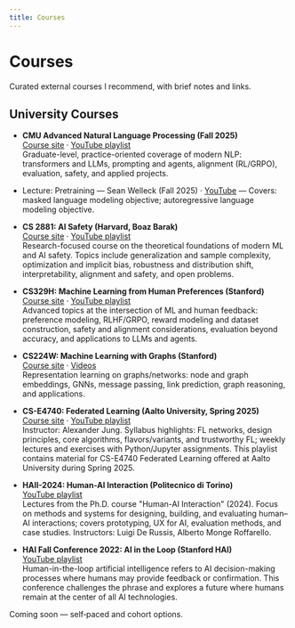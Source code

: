 ```yaml
---
title: Courses
---
```


# Courses

Curated external courses I recommend, with brief notes and links.

## University Courses

- **CMU Advanced Natural Language Processing (Fall 2025)**  
  [Course site](https://cmu-l3.github.io/anlp-fall2025/) · [YouTube playlist](https://www.youtube.com/playlist?list=PLqC25OT8ZpD2-RuhyacIsODl5iJVgMjI3)  
  Graduate-level, practice-oriented coverage of modern NLP: transformers and LLMs, prompting and agents, alignment (RL/GRPO), evaluation, safety, and applied projects.
- Lecture: Pretraining — Sean Welleck (Fall 2025) · [YouTube](https://www.youtube.com/watch?v=pTjNV5C_B3c&list=PLqC25OT8ZpD2-RuhyacIsODl5iJVgMjI3&index=1) — Covers: masked language modeling objective; autoregressive language modeling objective.

- **CS 2881: AI Safety (Harvard, Boaz Barak)**  
  [Course site](https://boazbk.github.io/mltheoryseminar/) · [YouTube playlist](https://www.youtube.com/watch?v=GXggPt_gqiI&list=PL_b4B2IWlal3j01Rbj5ebT663E7x4bl_W)  
  Research-focused course on the theoretical foundations of modern ML and AI safety. Topics include generalization and sample complexity, optimization and implicit bias, robustness and distribution shift, interpretability, alignment and safety, and open problems.

- **CS329H: Machine Learning from Human Preferences (Stanford)**  
  [Course site](https://web.stanford.edu/class/cs329h/) · [YouTube playlist](https://www.youtube.com/watch?v=ApF2OenMgfc&list=PLoROMvodv4rNm525zyAObP4al43WAifZz)  
  Advanced topics at the intersection of ML and human feedback: preference modeling, RLHF/GRPO, reward modeling and dataset construction, safety and alignment considerations, evaluation beyond accuracy, and applications to LLMs and agents.

- **CS224W: Machine Learning with Graphs (Stanford)**  
  [Course site](https://web.stanford.edu/class/cs224w/) · [Videos](https://youtu.be/JAB_plj2rbA?si=DJAmAO9ZAUUgnTdw)  
  Representation learning on graphs/networks: node and graph embeddings, GNNs, message passing, link prediction, graph reasoning, and applications.

- **CS-E4740: Federated Learning (Aalto University, Spring 2025)**  
  [Course site](https://federatedlearningaalto.github.io/) · [YouTube playlist](https://www.youtube.com/playlist?list=PLrbn2dGrLJK9rB05BObJGIcZP-g2nR28Y)  
  Instructor: Alexander Jung. Syllabus highlights: FL networks, design principles, core algorithms, flavors/variants, and trustworthy FL; weekly lectures and exercises with Python/Jupyter assignments. This playlist contains material for CS-E4740 Federated Learning offered at Aalto University during Spring 2025.

- **HAII-2024: Human-AI Interaction (Politecnico di Torino)**  
  [YouTube playlist](https://www.youtube.com/playlist?list=PLs7DWGc_wmwRRpqbvV-kSzGkoWfUlIDcq)  
  Lectures from the Ph.D. course "Human-AI Interaction" (2024). Focus on methods and systems for designing, building, and evaluating human–AI interactions; covers prototyping, UX for AI, evaluation methods, and case studies. Instructors: Luigi De Russis, Alberto Monge Roffarello.

- **HAI Fall Conference 2022: AI in the Loop (Stanford HAI)**  
  [YouTube playlist](https://www.youtube.com/playlist?list=PLYLBSCrrqNXyXuzPdxMLuI8JnuHo7D6Xe)  
  Human-in-the-loop artificial intelligence refers to AI decision-making processes where humans may provide feedback or confirmation. This conference challenges the phrase and explores a future where humans remain at the center of all AI technologies.

Coming soon — self‑paced and cohort options.
